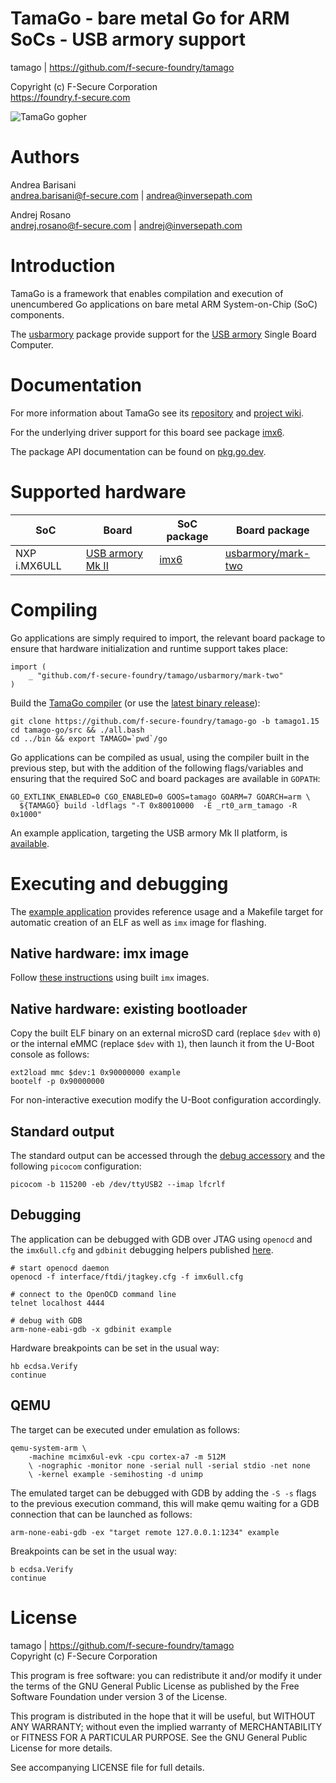 TamaGo - bare metal Go for ARM SoCs - USB armory support
========================================================

tamago | https://github.com/f-secure-foundry/tamago  

Copyright (c) F-Secure Corporation  
https://foundry.f-secure.com

![TamaGo gopher](https://github.com/f-secure-foundry/tamago/wiki/images/tamago.svg?sanitize=true)

Authors
=======

Andrea Barisani  
andrea.barisani@f-secure.com | andrea@inversepath.com  

Andrej Rosano  
andrej.rosano@f-secure.com   | andrej@inversepath.com  

Introduction
============

TamaGo is a framework that enables compilation and execution of unencumbered Go
applications on bare metal ARM System-on-Chip (SoC) components.

The [usbarmory](https://github.com/f-secure-foundry/tamago/tree/master/usbarmory)
package provide support for the [USB armory](https://github.com/f-secure-foundry/usbarmory/wiki)
Single Board Computer.

Documentation
=============

For more information about TamaGo see its
[repository](https://github.com/f-secure-foundry/tamago) and
[project wiki](https://github.com/f-secure-foundry/tamago/wiki).

For the underlying driver support for this board see package
[imx6](https://github.com/f-secure-foundry/tamago/tree/master/imx6).

The package API documentation can be found on
[pkg.go.dev](https://pkg.go.dev/github.com/f-secure-foundry/tamago).

Supported hardware
==================

| SoC           | Board                                                                  | SoC package                                                         | Board package                                                                                   |
|---------------|------------------------------------------------------------------------|---------------------------------------------------------------------|-------------------------------------------------------------------------------------------------|
| NXP i.MX6ULL  | [USB armory Mk II](https://github.com/f-secure-foundry/usbarmory/wiki) | [imx6](https://github.com/f-secure-foundry/tamago/tree/master/imx6) | [usbarmory/mark-two](https://github.com/f-secure-foundry/tamago/tree/master/usbarmory/mark-two) |

Compiling
=========

Go applications are simply required to import, the relevant board package to
ensure that hardware initialization and runtime support takes place:

```golang
import (
	_ "github.com/f-secure-foundry/tamago/usbarmory/mark-two"
)
```

Build the [TamaGo compiler](https://github.com/f-secure-foundry/tamago-go)
(or use the [latest binary release](https://github.com/f-secure-foundry/tamago-go/releases/latest)):

```
git clone https://github.com/f-secure-foundry/tamago-go -b tamago1.15
cd tamago-go/src && ./all.bash
cd ../bin && export TAMAGO=`pwd`/go
```

Go applications can be compiled as usual, using the compiler built in the
previous step, but with the addition of the following flags/variables and
ensuring that the required SoC and board packages are available in `GOPATH`:

```
GO_EXTLINK_ENABLED=0 CGO_ENABLED=0 GOOS=tamago GOARM=7 GOARCH=arm \
  ${TAMAGO} build -ldflags "-T 0x80010000  -E _rt0_arm_tamago -R 0x1000"
```

An example application, targeting the USB armory Mk II platform,
is [available](https://github.com/f-secure-foundry/tamago-example).

Executing and debugging
=======================

The [example application](https://github.com/f-secure-foundry/tamago-example)
provides reference usage and a Makefile target for automatic creation of an ELF
as well as `imx` image for flashing.

Native hardware: imx image
--------------------------

Follow [these instructions](https://github.com/f-secure-foundry/usbarmory/wiki/Boot-Modes-(Mk-II)#flashing-bootable-images-on-externalinternal-media)
using built `imx` images.

Native hardware: existing bootloader
------------------------------------

Copy the built ELF binary on an external microSD card (replace `$dev` with `0`)
or the internal eMMC (replace `$dev` with `1`), then launch it from the U-Boot
console as follows:

```
ext2load mmc $dev:1 0x90000000 example
bootelf -p 0x90000000
```

For non-interactive execution modify the U-Boot configuration accordingly.

Standard output
---------------

The standard output can be accessed through the
[debug accessory](https://github.com/f-secure-foundry/usbarmory/tree/master/hardware/mark-two-debug-accessory)
and the following `picocom` configuration:

```
picocom -b 115200 -eb /dev/ttyUSB2 --imap lfcrlf
```

Debugging
---------

The application can be debugged with GDB over JTAG using `openocd` and the
`imx6ull.cfg` and `gdbinit` debugging helpers published
[here](https://github.com/f-secure-foundry/tamago/tree/master/_dev).

```
# start openocd daemon
openocd -f interface/ftdi/jtagkey.cfg -f imx6ull.cfg

# connect to the OpenOCD command line
telnet localhost 4444

# debug with GDB
arm-none-eabi-gdb -x gdbinit example
```

Hardware breakpoints can be set in the usual way:

```
hb ecdsa.Verify
continue
```

QEMU
----

The target can be executed under emulation as follows:

```
qemu-system-arm \
	-machine mcimx6ul-evk -cpu cortex-a7 -m 512M
	\ -nographic -monitor none -serial null -serial stdio -net none
	\ -kernel example -semihosting -d unimp
```

The emulated target can be debugged with GDB by adding the `-S -s` flags to the
previous execution command, this will make qemu waiting for a GDB connection
that can be launched as follows:

```
arm-none-eabi-gdb -ex "target remote 127.0.0.1:1234" example
```

Breakpoints can be set in the usual way:

```
b ecdsa.Verify
continue
```

License
=======

tamago | https://github.com/f-secure-foundry/tamago  
Copyright (c) F-Secure Corporation

This program is free software: you can redistribute it and/or modify it under
the terms of the GNU General Public License as published by the Free Software
Foundation under version 3 of the License.

This program is distributed in the hope that it will be useful, but WITHOUT ANY
WARRANTY; without even the implied warranty of MERCHANTABILITY or FITNESS FOR A
PARTICULAR PURPOSE. See the GNU General Public License for more details.

See accompanying LICENSE file for full details.
